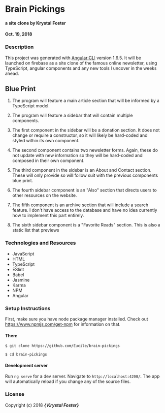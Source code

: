 # Brain Pickings

#### a site clone by Krystal Foster
#### Oct. 19, 2018

### Description

This project was generated with [Angular CLI](https://github.com/angular/angular-cli) version 1.6.5.
It will be launched on firebase as a site clone of the famous online newsletter, using TypeScript, angular components and any new tools I uncover in the weeks ahead.   

## Blue Print

1. The program will feature a main article section that will be informed by a TypeScript model.

2. The program will feature a sidebar that will contain multiple components.

3. The first component in the sidebar will be a donation section. It does not change or require a constructor, so it will likely be hard-coded and styled within its own component.

4. The second component contains two newsletter forms. Again, these do not update with new information so they will be hard-coded and composed in their own component.

5. The third component in the sidebar is an About and Contact section. These will only provide so will follow suit with the previous components blue print.

6. The fourth sidebar component is an "Also" section that directs users to other resources on the website.

7. The fifth component is an archive section that will include a search feature. I don't have access to the database and have no idea currently how to implement this part entirely.

8. The sixth sidebar component is a "Favorite Reads" section. This is also a static list that previews 



### Technologies and Resources

* JavaScript
* HTML
* TypeScript
* ESlint
* Babel
* Jasmine
* Karma
* NPM
* Angular


### Setup Instructions

First, make sure you have node package manager installed. Check out https://www.npmjs.com/get-npm for information on that.

#### Then:

`$ git clone https://github.com/Eucile/brain-pickings`

`$ cd brain-pickings`

#### Development server

Run `ng serve` for a dev server. Navigate to `http://localhost:4200/`. The app will automatically reload if you change any of the source files.


### License

Copyright (c) 2018 **_{ Krystal Foster}_**
